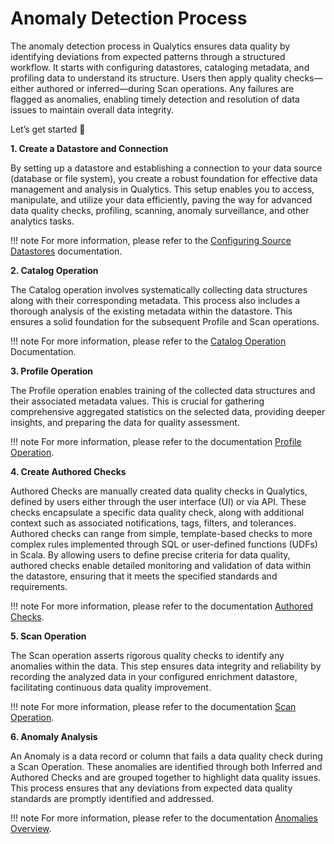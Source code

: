 # Anomaly Detection Process

The anomaly detection process in Qualytics ensures data quality by identifying deviations from expected patterns through a structured workflow. It starts with configuring datastores, cataloging metadata, and profiling data to understand its structure. Users then apply quality checks—either authored or inferred—during Scan operations. Any failures are flagged as anomalies, enabling timely detection and resolution of data issues to maintain overall data integrity.

Let’s get started 🚀

**1. Create a Datastore and Connection**

By setting up a datastore and establishing a connection to your data source (database or file system), you create a robust foundation for effective data management and analysis in Qualytics. This setup enables you to access, manipulate, and utilize your data efficiently, paving the way for advanced data quality checks, profiling, scanning, anomaly surveillance, and other analytics tasks.

!!! note 
    For more information, please refer to the [Configuring Source Datastores](../add-datastores/overview-of-a-datastore.md#configuring-source-datastores) documentation.

**2. Catalog Operation**

The Catalog operation involves systematically collecting data structures along with their corresponding metadata. This process also includes a thorough analysis of the existing metadata within the datastore. This ensures a solid foundation for the subsequent Profile and Scan operations.

!!! note 
    For more information, please refer to the [Catalog Operation](../source-datastore/catalog.md) Documentation.

**3. Profile Operation**

The Profile operation enables training of the collected data structures and their associated metadata values. This is crucial for gathering comprehensive aggregated statistics on the selected data, providing deeper insights, and preparing the data for quality assessment.

!!! note 
    For more information, please refer to the documentation [Profile Operation](../source-datastore/profile.md).

**4. Create Authored Checks**

Authored Checks are manually created data quality checks in Qualytics, defined by users either through the user interface (UI) or via API. These checks encapsulate a specific data quality check, along with additional context such as associated notifications, tags, filters, and tolerances.  
Authored checks can range from simple, template-based checks to more complex rules implemented through SQL or user-defined functions (UDFs) in Scala. By allowing users to define precise criteria for data quality, authored checks enable detailed monitoring and validation of data within the datastore, ensuring that it meets the specified standards and requirements.

!!! note
    For more information, please refer to the documentation [Authored Checks](../checks/authored-check.md). 

**5. Scan Operation**

The Scan operation asserts rigorous quality checks to identify any anomalies within the data. This step ensures data integrity and reliability by recording the analyzed data in your configured enrichment datastore, facilitating continuous data quality improvement.

!!! note 
    For more information, please refer to the documentation [Scan Operation](../source-datastore/scan.md). 

**6. Anomaly Analysis**

An Anomaly is a data record or column that fails a data quality check during a Scan Operation. These anomalies are identified through both Inferred and Authored Checks and are grouped together to highlight data quality issues. This process ensures that any deviations from expected data quality standards are promptly identified and addressed.

!!! note 
    For more information, please refer to the documentation [Anomalies Overview](anomalies.md).